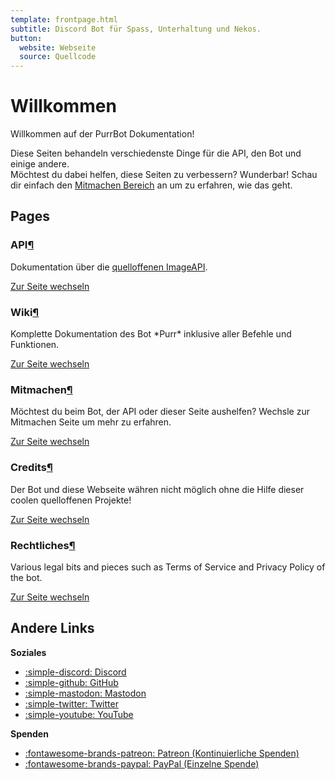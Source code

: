 ```yaml
---
template: frontpage.html
subtitle: Discord Bot für Spass, Unterhaltung und Nekos.
button:
  website: Webseite
  source: Quellcode
---
```


# Willkommen
Willkommen auf der PurrBot Dokumentation!

Diese Seiten behandeln verschiedenste Dinge für die API, den Bot und einige andere.  
Möchtest du dabei helfen, diese Seiten zu verbessern? Wunderbar! Schau dir einfach den [Mitmachen Bereich](#contributing) an um zu erfahren, wie das geht.

## Pages

<div class="mdx-grid-container">
  <div class="mdx-grid-wrapper">
    <div class="mdx-grid-child">
      <h3 id="api">API<a class="headerlink" href="#api" title="Permanenter Link">¶</a></h3>
      <p>Dokumentation über die <a href="https://github.com/purrbot-site/ImageAPI" target="_blank">quelloffenen ImageAPI</a>.</p>
      <a class="md-button" href="./api/">Zur Seite wechseln</a>
    </div>
    <div class="mdx-grid-child">
      <h3 id="wiki">Wiki<a class="headerlink" href="#wiki" title="Permanenter Link">¶</a></h3>
      <p>Komplette Dokumentation des Bot *Purr* inklusive aller Befehle und Funktionen.</p>
      <a class="md-button" href="./bot/">Zur Seite wechseln</a>
    </div>
    <div class="mdx-grid-child">
      <h3 id="contributing">Mitmachen<a class="headerlink" href="#contributing" title="Permanent link">¶</a></h3>
      <p>Möchtest du beim Bot, der API oder dieser Seite aushelfen? Wechsle zur Mitmachen Seite um mehr zu erfahren.</p>
      <a class="md-button" href="./contribute/">Zur Seite wechseln</a>
    </div>
    <div class="mdx-grid-child">
      <h3 id="credits">Credits<a class="headerlink" href="#credits" title="Permanent link">¶</a></h3>
      <p>Der Bot und diese Webseite währen nicht möglich ohne die Hilfe dieser coolen quelloffenen Projekte!</p>
      <a class="md-button" href="./credits/">Zur Seite wechseln</a>
    </div>
    <div class="mdx-grid-child">
      <h3 id="legal">Rechtliches<a class="headerlink" href="#legal" title="Permanent link">¶</a></h3>
      <p>Various legal bits and pieces such as Terms of Service and Privacy Policy of the bot.</p>
      <a class="md-button" href="./legal/">Zur Seite wechseln</a>
    </div>
  </div>
</div>

## Andere Links
**Soziales**

- [:simple-discord: Discord](https://purrbot.site/discord)
- [:simple-github: GitHub](https://purrbot.site/github)
- [:simple-mastodon: Mastodon](https://purrbot.site/mastodon)
- [:simple-twitter: Twitter](https://purrbot.site/twitter)
- [:simple-youtube: YouTube](https://purrbot.site/youtube)

**Spenden**

- [:fontawesome-brands-patreon: Patreon (Kontinuierliche Spenden)](https://patreon.com/andre_601)
- [:fontawesome-brands-paypal: PayPal (Einzelne Spende)](https://purrbot.site/donate)
